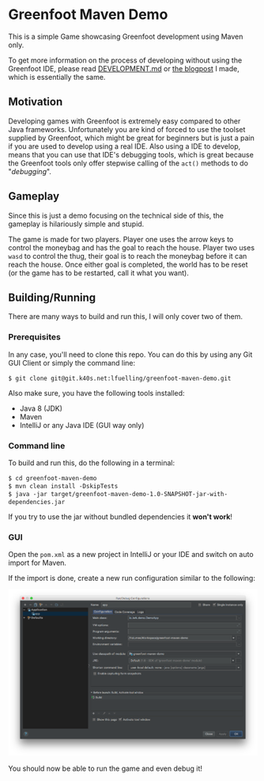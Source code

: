 # Greenfoot Maven Demo

This is a simple Game showcasing Greenfoot development using Maven only.

To get more information on the process of developing without using the Greenfoot IDE, please read 
[DEVELOPMENT.md](DEVELOPMENT.md) or [the blogpost](https://blog.lerk.io/making-games-with-greenfoot-without-greenfoot/) I made, which is essentially the same.

## Motivation

Developing games with Greenfoot is extremely easy compared to other Java frameworks. Unfortunately you are kind of 
forced to use the toolset supplied by Greenfoot, which might be great for beginners but is just a pain if you are 
used to develop using a real IDE. Also using a IDE to develop, means that you can use that IDE's debugging tools, which 
is great because the Greenfoot tools only offer stepwise calling of the `act()` methods to do "*debugging*". 

## Gameplay

Since this is just a demo focusing on the technical side of this, the gameplay is hilariously simple and stupid.

The game is made for two players. Player one uses the arrow keys to control the moneybag and has the goal to reach 
the house. Player two uses `wasd` to control the thug, their goal is to reach the moneybag before it can reach the 
house. Once either goal is completed, the world has to be reset (or the game has to be restarted, call it what you 
want).

## Building/Running

There are many ways to build and run this, I will only cover two of them.

### Prerequisites

In any case, you'll need to clone this repo. You can do this by using any Git GUI Client or simply the command line:

```
$ git clone git@git.k40s.net:lfuelling/greenfoot-maven-demo.git
``` 

Also make sure, you have the following tools installed:

- Java 8 (JDK)
- Maven
- IntelliJ or any Java IDE (GUI way only)

### Command line

To build and run this, do the following in a terminal:

```
$ cd greenfoot-maven-demo
$ mvn clean install -DskipTests
$ java -jar target/greenfoot-maven-demo-1.0-SNAPSHOT-jar-with-dependencies.jar
```

If you try to use the jar without bundled dependencies it **won't work**!

### GUI

Open the `pom.xml` as a new project in IntelliJ or your IDE and switch on auto import for Maven.

If the import is done, create a new run configuration similar to the following:

![IntelliJ run configuration](runconfig.png)

You should now be able to run the game and even debug it!
